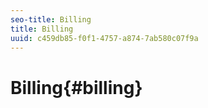 ```yaml
---
seo-title: Billing
title: Billing
uuid: c459db85-f0f1-4757-a874-7ab580c07f9a
---
```


# Billing{#billing}

